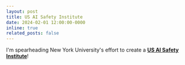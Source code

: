 ```yaml
---
layout: post
title: US AI Safety Institute
date: 2024-02-01 12:00:00-0000
inline: true
related_posts: false
---
```


I'm spearheading New York University's effort to create a **<a href="https://timrudner.com/scr" target="_blank">US AI Safety Institute</a>**!
